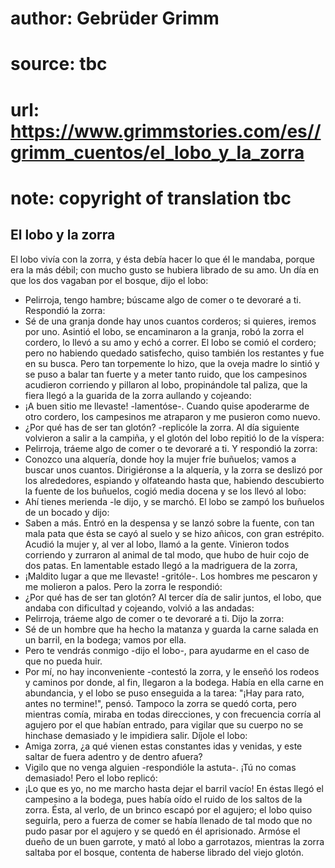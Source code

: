 # author: Gebrüder Grimm
# source: tbc
# url: https://www.grimmstories.com/es//grimm_cuentos/el_lobo_y_la_zorra
# note: copyright of translation tbc

## El lobo y la zorra 

El lobo vivía con la zorra, y ésta debía hacer lo que él le mandaba,
porque era la más débil; con mucho gusto se hubiera librado de su amo.
Un día en que los dos vagaban por el bosque, dijo el lobo:
- Pelirroja, tengo hambre; búscame algo de comer o te devoraré a ti.
Respondió la zorra:
- Sé de una granja donde hay unos cuantos corderos; si quieres, iremos
por uno.
Asintió el lobo, se encaminaron a la granja, robó la zorra el cordero,
lo llevó a su amo y echó a correr. El lobo se comió el cordero; pero no
habiendo quedado satisfecho, quiso también los restantes y fue en su
busca. Pero tan torpemente lo hizo, que la oveja madre lo sintió y se
puso a balar tan fuerte y a meter tanto ruido, que los campesinos
acudieron corriendo y pillaron al lobo, propinándole tal paliza, que la
fiera llegó a la guarida de la zorra aullando y cojeando:
- ¡A buen sitio me llevaste! -lamentóse-. Cuando quise apoderarme de
otro cordero, los campesinos me atraparon y me pusieron como nuevo.
- ¿Por qué has de ser tan glotón? -replicóle la zorra.
Al día siguiente volvieron a salir a la campiña, y el glotón del lobo
repitió lo de la víspera:
- Pelirroja, tráeme algo de comer o te devoraré a ti.
Y respondió la zorra:
- Conozco una alquería, donde hoy la mujer fríe buñuelos; vamos a buscar
unos cuantos.
Dirigiéronse a la alquería, y la zorra se deslizó por los alrededores,
espiando y olfateando hasta que, habiendo descubierto la fuente de los
buñuelos, cogió media docena y se los llevó al lobo:
- Ahí tienes merienda -le dijo, y se marchó. El lobo se zampó los
buñuelos de un bocado y dijo:
- Saben a más.
Entró en la despensa y se lanzó sobre la fuente, con tan mala pata que
ésta se cayó al suelo y se hizo añicos, con gran estrépito. Acudió la
mujer y, al ver al lobo, llamó a la gente. Vinieron todos corriendo y
zurraron al animal de tal modo, que hubo de huir cojo de dos patas. En
lamentable estado llegó a la madriguera de la zorra,
- ¡Maldito lugar a que me llevaste! -gritóle-. Los hombres me pescaron y
me molieron a palos.
Pero la zorra le respondió:
- ¿Por qué has de ser tan glotón?
Al tercer día de salir juntos, el lobo, que andaba con dificultad y
cojeando, volvió a las andadas:
- Pelirroja, tráeme algo de comer o te devoraré a ti.
Dijo la zorra:
- Sé de un hombre que ha hecho la matanza y guarda la carne salada en un
barril, en la bodega; vamos por ella.
- Pero te vendrás conmigo -dijo el lobo-, para ayudarme en el caso de
que no pueda huir.
- Por mí, no hay inconveniente -contestó la zorra, y le enseñó los
rodeos y caminos por donde, al fin, llegaron a la bodega.
Había en ella carne en abundancia, y el lobo se puso enseguida a la
tarea: "¡Hay para rato, antes no termine!", pensó. Tampoco la zorra se
quedó corta, pero mientras comía, miraba en todas direcciones, y con
frecuencia corría al agujero por el que habían entrado, para vigilar que
su cuerpo no se hinchase demasiado y le impidiera salir. Díjole el
lobo:
- Amiga zorra, ¿a qué vienen estas constantes idas y venidas, y este
saltar de fuera adentro y de dentro afuera?
- Vigilo que no venga alguien -respondióle la astuta-. ¡Tú no comas
demasiado!
Pero el lobo replicó:
- ¡Lo que es yo, no me marcho hasta dejar el barril vacío!
En éstas llegó el campesino a la bodega, pues había oído el ruido de los
saltos de la zorra. Ésta, al verlo, de un brinco escapó por el agujero;
el lobo quiso seguirla, pero a fuerza de comer se había llenado de tal
modo que no pudo pasar por el agujero y se quedó en él aprisionado.
Armóse el dueño de un buen garrote, y mató al lobo a garrotazos,
mientras la zorra saltaba por el bosque, contenta de haberse librado del
viejo glotón.
